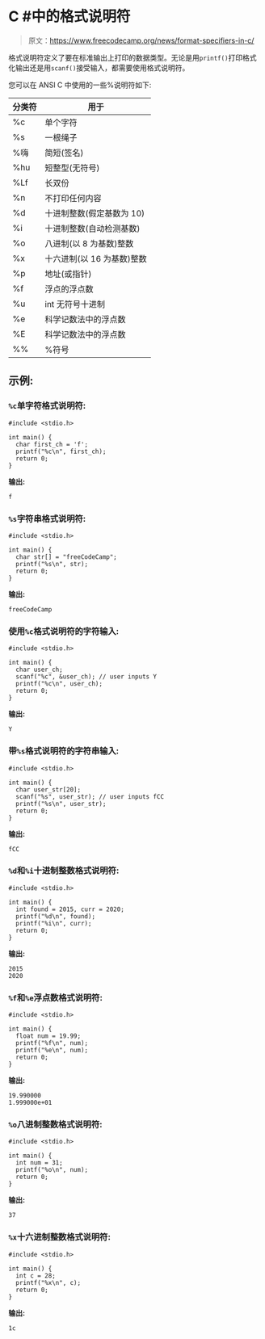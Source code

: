 # C #中的格式说明符

> 原文：<https://www.freecodecamp.org/news/format-specifiers-in-c/>

格式说明符定义了要在标准输出上打印的数据类型。无论是用`printf()`打印格式化输出还是用`scanf()`接受输入，都需要使用格式说明符。

您可以在 ANSI C 中使用的一些%说明符如下:

| 分类符 | 用于 |
| --- | --- |
| %c | 单个字符 |
| %s | 一根绳子 |
| %嗨 | 简短(签名) |
| %hu | 短整型(无符号) |
| %Lf | 长双份 |
| %n | 不打印任何内容 |
| %d | 十进制整数(假定基数为 10) |
| %i | 十进制整数(自动检测基数) |
| %o | 八进制(以 8 为基数)整数 |
| %x | 十六进制(以 16 为基数)整数 |
| %p | 地址(或指针) |
| %f | 浮点的浮点数 |
| %u | int 无符号十进制 |
| %e | 科学记数法中的浮点数 |
| %E | 科学记数法中的浮点数 |
| %% | %符号 |

## 示例:

### `%c`单字符格式说明符:

```
#include <stdio.h> 

int main() { 
  char first_ch = 'f'; 
  printf("%c\n", first_ch); 
  return 0; 
} 
```

**输出:**

```
f
```

### `%s`字符串格式说明符:

```
#include <stdio.h> 

int main() { 
  char str[] = "freeCodeCamp"; 
  printf("%s\n", str); 
  return 0; 
} 
```

**输出:**

```
freeCodeCamp
```

### 使用`%c`格式说明符的字符输入:

```
#include <stdio.h> 

int main() { 
  char user_ch; 
  scanf("%c", &user_ch); // user inputs Y
  printf("%c\n", user_ch); 
  return 0; 
} 
```

**输出:**

```
Y
```

### 带`%s`格式说明符的字符串输入:

```
#include <stdio.h> 

int main() { 
  char user_str[20]; 
  scanf("%s", user_str); // user inputs fCC
  printf("%s\n", user_str); 
  return 0; 
} 
```

**输出:**

```
fCC
```

### `%d`和`%i`十进制整数格式说明符:

```
#include <stdio.h> 

int main() { 
  int found = 2015, curr = 2020; 
  printf("%d\n", found); 
  printf("%i\n", curr); 
  return 0; 
} 
```

**输出:**

```
2015
2020
```

### `%f`和`%e`浮点数格式说明符:

```
#include <stdio.h>

int main() { 
  float num = 19.99; 
  printf("%f\n", num); 
  printf("%e\n", num); 
  return 0; 
}
```

**输出:**

```
19.990000
1.999000e+01
```

### `%o`八进制整数格式说明符:

```
#include <stdio.h> 

int main() { 
  int num = 31; 
  printf("%o\n", num); 
  return 0; 
}
```

**输出:**

```
37
```

### `%x`十六进制整数格式说明符:

```
#include <stdio.h> 

int main() { 
  int c = 28; 
  printf("%x\n", c); 
  return 0; 
} 
```

**输出:**

```
1c
```